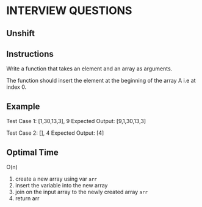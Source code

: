 # INTERVIEW QUESTIONS

## Unshift

## Instructions
Write a function that takes an element and an array  as arguments.

The function should insert the element at the beginning of the array A i.e at index 0. 

## Example
Test Case 1:  [1,30,13,3], 9
Expected Output: [9,1,30,13,3]

Test Case 2:  [], 4
Expected Output: [4]

## Optimal Time
O(n)
1. create a new array using var ```arr```
1. insert the variable into the new array
1. join on the input array to the newly created array ```arr```
1. return arr
